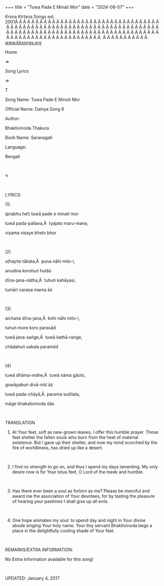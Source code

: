 +++ 
title = "Tuwa Pade E Minati Mor"
date = "2024-08-07"
+++

Krsna Kirtana Songs est. 2001Â Â Â Â Â Â Â Â Â Â Â Â Â Â Â Â Â Â Â Â Â Â Â Â Â Â Â Â Â Â Â Â Â Â Â Â Â Â Â Â Â Â Â Â Â Â Â Â Â Â Â Â Â Â Â Â Â Â Â Â Â Â Â Â Â Â Â Â Â Â Â Â Â Â Â Â Â Â Â Â Â Â Â Â Â Â Â Â Â Â Â Â Â Â Â Â Â Â Â Â Â Â Â Â Â Â Â Â Â Â Â Â Â Â Â Â Â Â Â Â Â Â Â Â Â Â Â Â Â Â Â Â  Â Â Â Â Â Â Â Â Â Â Â  
www.kksongs.org








Home
 
⇒
 
Song Lyrics
 
⇒
 
T


Song
Name: Tuwa Pade E Minoti Mor


Official
Name: Dainya Song 6


Author:

Bhaktivinoda Thakura


Book
Name: 
Saranagati


Language:

Bengali


 








অ








 


LYRICS:


(1)


(prabhu
he!) tuwā pade e minati mor


tuwā
pada-pallava,Â  tyajato maru-mana,


viṣama
viṣaye bhelo bhor


 


(2)


uṭhayite
tākata,Â  puna nāhi milo-i,


anudina
korohuń hutāś


dīna-jana-nātha,Â 
tuhuń kahāyasi,


tumāri
caraṇa mama āś


 


(3)


aichana
dīna-jana,Â  kohi nāhi milo-i,


tuhuń
more koro parasād


tuwā
jana-sańge,Â  tuwā kathā-rańge,


chāḍahuń
sakala paramād


 


(4)


tuwā
dhāma-māhe,Â  tuwā nāma gāoto,


gowāyabuń
divā-niśi āś


tuwā
pada-chāyā,Â  parama suśītala,


māge
bhakativinoda dās


 


TRANSLATION


1) At
Your feet, soft as new-grown leaves, I offer this humble prayer. Those feet
shelter the fallen souls who burn from the heat of material existence. But I
gave up their shelter, and now my mind scorched by the fire of worldliness, has
dried up like a desert.


 


2) I
find no strength to go on, and thus I spend my days lamenting. My only desire
now is for Your lotus feet, O Lord of the meek and humble.


 


3) Has
there ever been a soul as forlorn as me? Please be merciful and award me the
association of Your devotees, for by tasting the pleasure of hearing your
pastimes I shall give up all evils.


 


4) One
hope animates my soul: to spend day and night in Your divine abode singing Your
holy name. Your tiny servant Bhaktivinoda begs a place in the delightfully
cooling shade of Your feet.


 


REMARKS/EXTRA
INFORMATION:


No
Extra Information available for this song!


 


UPDATED:
 January 4, 2017